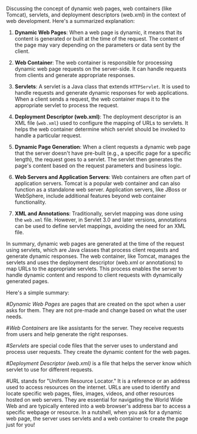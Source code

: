Discussing the concept of dynamic web pages, web containers (like Tomcat), servlets, and deployment descriptors (web.xml) in the context of web development. Here's a summarized explanation:

1. **Dynamic Web Pages**: When a web page is dynamic, it means that its content is generated or built at the time of the request. The content of the page may vary depending on the parameters or data sent by the client.

2. **Web Container**: The web container is responsible for processing dynamic web page requests on the server-side. It can handle requests from clients and generate appropriate responses.

3. **Servlets**: A servlet is a Java class that extends `HTTPServlet`. It is used to handle requests and generate dynamic responses for web applications. When a client sends a request, the web container maps it to the appropriate servlet to process the request.

4. **Deployment Descriptor (web.xml)**: The deployment descriptor is an XML file (`web.xml`) used to configure the mapping of URLs to servlets. It helps the web container determine which servlet should be invoked to handle a particular request.

5. **Dynamic Page Generation**: When a client requests a dynamic web page that the server doesn't have pre-built (e.g., a specific page for a specific length), the request goes to a servlet. The servlet then generates the page's content based on the request parameters and business logic.

6. **Web Servers and Application Servers**: Web containers are often part of application servers. Tomcat is a popular web container and can also function as a standalone web server. Application servers, like JBoss or WebSphere, include additional features beyond web container functionality.

7. **XML and Annotations**: Traditionally, servlet mapping was done using the `web.xml` file. However, in Servlet 3.0 and later versions, annotations can be used to define servlet mappings, avoiding the need for an XML file.

In summary, dynamic web pages are generated at the time of the request using servlets, which are Java classes that process client requests and generate dynamic responses. The web container, like Tomcat, manages the servlets and uses the deployment descriptor (web.xml or annotations) to map URLs to the appropriate servlets. This process enables the server to handle dynamic content and respond to client requests with dynamically generated pages.

Here's a simple summary:

#*Dynamic Web Pages* 
are pages that are created on the spot when a user asks for them. They are not pre-made and change based on what the user needs.

#*Web Containers* 
are like assistants for the server. They receive requests from users and help generate the right responses.

#*Servlets* 
are special code files that the server uses to understand and process user requests. They create the dynamic content for the web pages.

#*Deployment Descriptor (web.xml)* 
is a file that helps the server know which servlet to use for different requests.

#URL stands for "Uniform Resource Locator." 
It is a reference or an address used to access resources on the internet. URLs are used to identify and locate specific web pages, files, images, videos, and other resources hosted on web servers. They are essential for navigating the World Wide Web and are typically entered into a web browser's address bar to access a specific webpage or resource.
In a nutshell, when you ask for a dynamic web page, the server uses servlets and a web container to create the page just for you!
